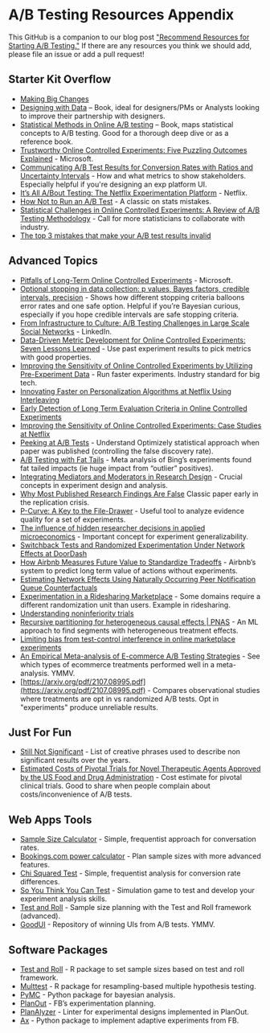 # A/B Testing Resources Appendix

This GitHub is a companion to our blog post ["Recommend Resources for Starting A/B Testing."](https://eddiewharton.com/2023/04/19/recommend-resources-for-starting-a-b-testing/) If there are any resources you think we should add, please file an issue or add a pull request!

## Starter Kit Overflow

* [Making Big Changes](http://iterative.club/)
* [Designing with Data](https://www.amazon.com/Designing-Data-Improving-Experience-Testing/dp/1449334830) – Book, ideal for designers/PMs or Analysts looking to improve their partnership with designers.
* [Statistical Methods in Online A/B testing](https://www.amazon.com/Statistical-Methods-Online-Testing-commerce/dp/1694079724) – Book, maps statistical concepts to A/B testing. Good for a thorough deep dive or as a reference book.
* [Trustworthy Online Controlled Experiments: Five Puzzling Outcomes Explained](https://notes.stephenholiday.com/Five-Puzzling-Outcomes.pdf) - Microsoft.
* [Communicating A/B Test Results for Conversion Rates with Ratios and Uncertainty Intervals](https://medium.com/@HarlanH/communicating-a-b-test-results-for-conversion-rates-with-ratios-and-uncertainty-intervals-4141ac66f343) - How and what metrics to show stakeholders. Especially helpful if you're designing an exp platform UI. 
* [It’s All A/Bout Testing: The Netflix Experimentation Platform](https://medium.com/netflix-techblog/its-all-a-bout-testing-the-netflix-experimentation-platform-4e1ca458c15) - Netflix.
* [How Not to Run an A/B Test](https://www.evanmiller.org/how-not-to-run-an-ab-test.html) - A classic on stats mistakes.
* [Statistical Challenges in Online Controlled Experiments: A Review of A/B Testing Methodology](https://arxiv.org/abs/2212.11366?t) - Call for more statisticians to collaborate with industry. 
* [The top 3 mistakes that make your A/B test results invalid](https://www.widerfunnel.com/blog/3-mistakes-invalidate-ab-test-results/) 

## Advanced Topics

* [Pitfalls of Long-Term Online Controlled Experiments](https://www.exp-platform.com/Documents/2016%20IEEEBigDataLongRunningControlledExperiments.pdf) - Microsoft.
* [Optional stopping in data collection: p values, Bayes factors, credible intervals, precision](https://doingbayesiandataanalysis.blogspot.com/2013/11/optional-stopping-in-data-collection-p.html) - Shows how different stopping criteria balloons error rates and one safe option. Helpful if you’re Bayesian curious, especially if you hope credible intervals are safe stopping criteria.
* [From Infrastructure to Culture: A/B Testing Challenges in Large Scale Social Networks](https://content.linkedin.com/content/dam/engineering/site-assets/pdfs/ABTestingSocialNetwork_share.pdf) - LinkedIn.
* [Data-Driven Metric Development for Online Controlled Experiments: Seven Lessons Learned](http://www.exp-platform.com/Documents/2016KDDMetricDevelopmentLessonsDengShi.pdf) - Use past experiment results to pick metrics with good properties. 
* [Improving the Sensitivity of Online Controlled Experiments by Utilizing Pre-Experiment Data](http://www.exp-platform.com/Documents/2013-02-CUPED-ImprovingSensitivityOfControlledExperiments.pdf) - Run faster experiments. Industry standard for big tech.
* [Innovating Faster on Personalization Algorithms at Netflix Using Interleaving](https://medium.com/netflix-techblog/interleaving-in-online-experiments-at-netflix-a04ee392ec55) 
* [Early Detection of Long Term Evaluation Criteria in Online Controlled Experiments](https://arxiv.org/pdf/1906.05959.pdf)
* [Improving the Sensitivity of Online Controlled Experiments: Case Studies at Netflix](https://www.kdd.org/kdd2016/papers/files/adp0945-xieA.pdf)
* [Peeking at A/B Tests](http://library.usc.edu.ph/ACM/KKD%202017/pdfs/p1517.pdf) - Understand Optimizely statistical approach when paper was published (controlling the false discovery rate).
* [A/B Testing with Fat Tails](https://www.gwern.net/docs/statistics/decision/2019-azevedo.pdf) - Meta analysis of Bing’s experiments found fat tailed impacts (ie huge impact from “outlier” positives).
* [Integrating Mediators and Moderators in Research Design](https://www.ncbi.nlm.nih.gov/pmc/articles/PMC3366634/#S7title) - Crucial concepts in experiment design and analysis.
* [Why Most Published Research Findings Are False](https://upload.wikimedia.org/wikipedia/commons/8/8e/Ioannidis_%282005%29_Why_Most_Published_Research_Findings_Are_False.pdf) Classic paper early in the replication crisis. 
* [P-Curve: A Key to the File-Drawer](https://pages.ucsd.edu/~cmckenzie/Simonsohnetal2014JEPGeneral.pdf) - Useful tool to analyze evidence quality for a set of experiments. 
* [The influence of hidden researcher decisions in applied microeconomics](https://onlinelibrary.wiley.com/doi/abs/10.1111/ecin.12992) - Important concept for experiment generalizability.
* [Switchback Tests and Randomized Experimentation Under Network Effects at DoorDash](https://medium.com/@DoorDash/switchback-tests-and-randomized-experimentation-under-network-effects-at-doordash-f1d938ab7c2a)
* [How Airbnb Measures Future Value to Standardize Tradeoffs](https://medium.com/airbnb-engineering/how-airbnb-measures-future-value-to-standardize-tradeoffs-3aa99a941ba5) - Airbnb’s system to predict long term value of actions without experiments.
* [Estimating Network Effects Using Naturally Occurring Peer Notification Queue Counterfactuals](https://arxiv.org/pdf/1902.07133.pdf)
* [Experimentation in a Ridesharing Marketplace](https://eng.lyft.com/experimentation-in-a-ridesharing-marketplace-b39db027a66e) - Some domains require a different randomization unit than users. Example in ridesharing.
* [Understanding noninferiority trials](https://www.ncbi.nlm.nih.gov/pmc/articles/PMC3510268/) 
* [Recursive partitioning for heterogeneous causal effects | PNAS](https://www.pnas.org/content/113/27/7353) - An ML approach to find segments with heterogeneous treatment effects.
* [Limiting bias from test-control interference in online marketplace experiments](https://dspace.mit.edu/handle/1721.1/117999)
* [An Empirical Meta-analysis of E-commerce A/B Testing Strategies](https://mackinstitute.wharton.upenn.edu/wp-content/uploads/2020/11/FP0398a_WP_2020Mar.pdf) - See which types of ecommerce treatments performed well in a meta-analysis. YMMV.
* [https://arxiv.org/pdf/2107.08995.pdf](https://arxiv.org/pdf/2107.08995.pdf) - Compares observational studies where treatments are opt in vs randomized A/B tests. Opt in "experiments" produce unreliable results.


## Just For Fun

* [Still Not Significant](https://mchankins.wordpress.com/2013/04/21/still-not-significant-2/) - List of creative phrases used to describe non significant results over the years. 
* [Estimated Costs of Pivotal Trials for Novel Therapeutic Agents Approved by the US Food and Drug Administration](https://jamanetwork.com/journals/jamainternalmedicine/fullarticle/2702287) - Cost estimate for pivotal clinical trials. Good to share when people complain about costs/inconvenience of A/B tests.


## Web Apps Tools

* [Sample Size Calculator](https://www.evanmiller.org/ab-testing/chi-squared.html) - Simple, frequentist approach for conversation rates.
* [Bookings.com power calculator](https://bookingcom.github.io/powercalculator/) - Plan sample sizes with more advanced features. 
* [Chi Squared Test](https://www.evanmiller.org/ab-testing/chi-squared.html) - Simple, frequentist analysis for conversion rate differences.
* [So You Think You Can Test](https://www.lukasvermeer.nl/confidence/) - Simulation game to test and develop your experiment analysis skills.
* [Test and Roll](https://testandroll.shinyapps.io/testandroll/) - Sample size planning with the Test and Roll framework (advanced).
* [GoodUI](https://goodui.org/) - Repository of winning UIs from A/B tests. YMMV.


## Software Packages

* [Test and Roll](https://github.com/eleafeit/testandroll) - R package to set sample sizes based on test and roll framework.
* [Multtest](http://www.bioconductor.org/packages/release/bioc/html/multtest.html) - R package for resampling-based multiple hypothesis testing.
* [PyMC](https://www.pymc.io/welcome.html) - Python package for bayesian analysis.
* [PlanOut](http://facebook.github.io/planout/) - FB’s experimentation planning.
* [PlanAlyzer](https://github.com/KDL-umass/PlanAlyzer/tree/master/ocaml) - Linter for experimental designs implemented in PlanOut.
* [Ax](https://github.com/facebook/Ax?source=post_page-----6bab1e0d7845----------------------) - Python package to implement adaptive experiments from FB.



